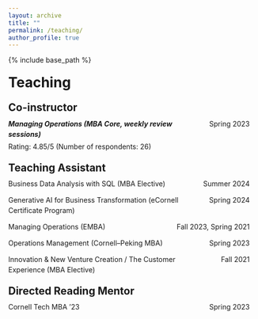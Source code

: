 ```yaml
---
layout: archive
title: ""
permalink: /teaching/
author_profile: true
---
```


{% include base_path %}

<!-- Paste this at the top of your teaching.md and replace the sample entries with yours -->

<style>
  /* Page-level settings */
  .teaching-page{
    line-height: 1.5;        /* 1.5× spacing */
    max-width: 1000px;       /* keep content to 1000px */
    margin: 0;               /* keep content flush-left (not centered) */
    padding-right: 1rem;     /* tiny breathing room on very small screens */
  }

  /* Subsection headings */
  .teaching-page h1,
  .teaching-page h2{
    margin: 1.25rem 0 .5rem;
    line-height: 1.25;
  }

  /* Two-column rows: left wraps, right hugs */
  .twocol{
    display: grid;
    grid-template-columns: 1fr auto;
    align-items: baseline;
    gap: .25rem 1rem;
    margin: .25rem 0;
  }
  .twocol .left{ min-width: 0; }          /* Safari: allow wrapping */
  .twocol .right{
    white-space: nowrap;                   /* keep dates on one line */
    text-align: right;
  }

  /* Light spacing between logical blocks */
  .block + .block{ margin-top: .75rem; }

  /* Mobile: stack columns */
  @media (max-width: 600px){
    .twocol{ grid-template-columns: 1fr; }
    .twocol .right{ text-align: left; }
  }
</style>

<div class="teaching-page">

<h1>Teaching</h1>

<h2>Co-instructor</h2>

<div class="block">
  <div class="twocol">
    <span class="left"><strong><em>Managing Operations (MBA Core, weekly review sessions)</em></strong></span>
    <span class="right">Spring 2023</span>
  </div>
  <div>Rating: 4.85/5 (Number of respondents: 26)</div>
</div>

<h2>Teaching Assistant</h2>

<div class="block">
  <div class="twocol">
    <span class="left">Business Data Analysis with SQL (MBA Elective)</span>
    <span class="right">Summer 2024</span>
  </div>
</div>

<div class="block">
  <div class="twocol">
    <span class="left">Generative AI for Business Transformation (eCornell Certificate Program)</span>
    <span class="right">Spring 2024</span>
  </div>
</div>

<div class="block">
  <div class="twocol">
    <span class="left">Managing Operations (EMBA)</span>
    <span class="right">Fall 2023, Spring 2021</span>
  </div>
</div>

<div class="block">
  <div class="twocol">
    <span class="left">Operations Management (Cornell–Peking MBA)</span>
    <span class="right">Spring 2023</span>
  </div>
</div>

<div class="block">
  <div class="twocol">
    <span class="left">Innovation &amp; New Venture Creation / The Customer Experience (MBA Elective)</span>
    <span class="right">Fall 2021</span>
  </div>
</div>

<h2>Directed Reading Mentor</h2>

<div class="block">
  <div class="twocol">
    <span class="left">Cornell Tech MBA ’23</span>
    <span class="right">Spring 2023</span>
  </div>
</div>

</div>

